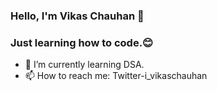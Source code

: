 ### Hello, I'm Vikas Chauhan 👋
### Just learning how to code.😊
- 🌱 I’m currently learning DSA.
- 📫 How to reach me: Twitter-i_vikaschauhan
